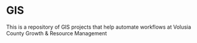 # GIS
This is a repository of GIS projects that help automate workflows at Volusia County Growth &amp; Resource Management
